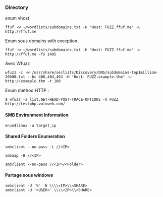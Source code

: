 ### Directory 
enum vhost
``` 
ffuf -w ~/wordlists/subdomains.txt -H "Host: FUZZ.ffuf.me" -u http://ffuf.me
```
Enum sous domains with exception 
```
ffuf -w ~/wordlists/subdomains.txt -H "Host: FUZZ.ffuf.me" -u http://ffuf.me -fs 1495
```
Avec Wfuzz
```
wfuzz -c -w /usr/share/seclists/Discovery/DNS/subdomains-top1million-20000.txt --hc 400,404,403 -H "Host: FUZZ.example.thm" -u http://example.thm -t 100
```
Enum method HTTP :
```
$ wfuzz -z list,GET-HEAD-POST-TRACE-OPTIONS -X FUZZ http://testphp.vulnweb.com/
```

#### SMB Environment Information
``` 
enum4linux -a target_ip
```

#### Shared Folders Enumeration
```
smbclient --no-pass -L //<IP>
```

```
smbmap -H //<IP>
```

```
smbclient --no-pass //<IP>/<Folder>
```
#### Partage sous windows 
```
smbclient -U '%' -N \\\\<IP>\\<SHARE>
smbclient -U '<USER>' \\\\<IP>\\<SHARE> 
```
